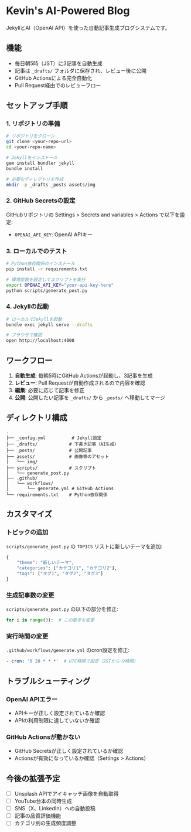 # Kevin's AI-Powered Blog

JekyllとAI（OpenAI API）を使った自動記事生成ブログシステムです。

## 機能

- 毎日朝5時（JST）に3記事を自動生成
- 記事は `_drafts/` フォルダに保存され、レビュー後に公開
- GitHub Actionsによる完全自動化
- Pull Request経由でのレビューフロー

## セットアップ手順

### 1. リポジトリの準備

```bash
# リポジトリをクローン
git clone <your-repo-url>
cd <your-repo-name>

# Jekyllをインストール
gem install bundler jekyll
bundle install

# 必要なディレクトリを作成
mkdir -p _drafts _posts assets/img
```

### 2. GitHub Secretsの設定

GitHubリポジトリの Settings > Secrets and variables > Actions で以下を設定:

- `OPENAI_API_KEY`: OpenAI APIキー

### 3. ローカルでのテスト

```bash
# Python依存関係のインストール
pip install -r requirements.txt

# 環境変数を設定してスクリプトを実行
export OPENAI_API_KEY="your-api-key-here"
python scripts/generate_post.py
```

### 4. Jekyllの起動

```bash
# ローカルでJekyllを起動
bundle exec jekyll serve --drafts

# ブラウザで確認
open http://localhost:4000
```

## ワークフロー

1. **自動生成**: 毎朝5時にGitHub Actionsが起動し、3記事を生成
2. **レビュー**: Pull Requestが自動作成されるので内容を確認
3. **編集**: 必要に応じて記事を修正
4. **公開**: 公開したい記事を `_drafts/` から `_posts/` へ移動してマージ

## ディレクトリ構成

```
.
├── _config.yml          # Jekyll設定
├── _drafts/            # 下書き記事（AI生成）
├── _posts/             # 公開記事
├── assets/             # 画像等のアセット
│   └── img/
├── scripts/            # スクリプト
│   └── generate_post.py
├── .github/
│   └── workflows/
│       └── generate.yml # GitHub Actions
└── requirements.txt    # Python依存関係
```

## カスタマイズ

### トピックの追加

`scripts/generate_post.py` の `TOPICS` リストに新しいテーマを追加:

```python
{
    "theme": "新しいテーマ",
    "categories": ["カテゴリ1", "カテゴリ2"],
    "tags": ["タグ1", "タグ2", "タグ3"]
}
```

### 生成記事数の変更

`scripts/generate_post.py` の以下の部分を修正:

```python
for i in range(3):  # この数字を変更
```

### 実行時間の変更

`.github/workflows/generate.yml` のcron設定を修正:

```yaml
- cron: '0 20 * * *'  # UTC時間で設定（JSTから-9時間）
```

## トラブルシューティング

### OpenAI APIエラー

- APIキーが正しく設定されているか確認
- APIの利用制限に達していないか確認

### GitHub Actionsが動かない

- GitHub Secretsが正しく設定されているか確認
- Actionsが有効になっているか確認（Settings > Actions）

## 今後の拡張予定

- [ ] Unsplash APIでアイキャッチ画像を自動取得
- [ ] YouTube台本の同時生成
- [ ] SNS（X、LinkedIn）への自動投稿
- [ ] 記事の品質評価機能
- [ ] カテゴリ別の生成頻度調整
